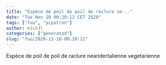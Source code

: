 ```yaml
---
title: "Espèce de poil de poil de raclure ne..."
date: "Tue Nov 10 00:20:12 CET 2020"
tags: ["fuu", "pipotron"]
author: m1ch3l
categories: ["generated"]
slug: "fuu/2020-11-10-00:20:12"
---
```


Espèce de poil de poil de raclure neandertalienne vegetarienne
